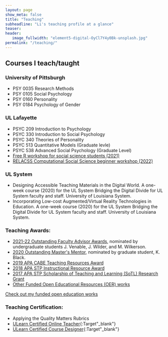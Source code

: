 ```yaml
---
layout: page
show_meta: false
title: "Teaching"
subheadline: "Li's teaching profile at a glance"
teaser: 
header:
   image_fullwidth: "element5-digital-OyCl7Y4y0Bk-unsplash.jpg"
permalink: "/teaching/"
---
```



## Courses I teach/taught
### University of Pittsburgh
* PSY 0035 Research Methods
* PSY 0105 Social Psychology
* PSY 0160 Personality
* PSY 0184 Psychology of Gender

### UL Lafayette
* PSYC 209 Introduction to Psychology
* PSYC 330 Introduction to Social Psychology
* PSYC 340 Theories of Personality 
* PSYC 513 Quantitative Models (Graduate levle)
* PSYC 538 Advanced Social Psychology (Graduate Level)
* [Free R workshop for social science students (2021)](https://manyu26.github.io/daisolab/teaching/rsummer)
* [RELACSS Computational Social Science beginner workshop (2022)](https://manyu26.github.io/daisolab/teaching/RELACSS2022)


### UL System
* Designing Accessible Teaching Materials in the Digital World. A one-week course (2020) for the UL System Bridging the Digital Divide for UL System faculty and staff. University of Louisiana System. 
* Incorporating Low-cost Augmented/Virtual Reality Technologies in Education. A one-week course (2020) for the UL System Bridging the Digital Divide for UL System faculty and staff. University of Louisiana System.


### Teaching Awards:

* <a href="https://studentsuccess.louisiana.edu/about-us/advising/advisor-awards" target="_blank">2021-22 Outstanding Faculty Advisor Awards</a>, nominated by undergraduate students J. Venable, J. Wilder, and M. Wilkerson.
* <a href="https://gradschool.louisiana.edu/blog/meet-outstanding-masters-mentor-dr-manyu-li" target="_blank">2020 Outstanding Master's Mentor</a>, nominated by graduate student, K. Black.
* <a href="https://www.apa.org/about/awards/ptcc-teaching-resources?tab=4" target="_blank">2019 APA CABE Teaching Resources Award</a> 
* <a href="https://teachpsych.org/page-1610199" target="_blank">2018 APA STP Instructional Resource Award</a> 
* <a href="https://teachpsych.org/SoTLGrant" target="_blank">2017 APA STP Scholarship of Teaching and Learning (SoTL) Research Grant</a> 
* <a href="https://manyu26.github.io/daisolab/teaching/oer" target="_blank">Other Funded Open Educational Resources (OER) works</a> 


<a class="radius button small" href="">Check out my funded open education works</a>

### Teaching Certification:

* Applying the Quality Matters Rubrics <div data-iframe-width="50" data-iframe-height="90" data-share-badge-id="29ee7336-f9ee-426b-b308-48ced9459529" data-share-badge-host="https://www.credly.com"></div><script type="text/javascript" async src="//cdn.credly.com/assets/utilities/embed.js"></script>
* [ULearn Certified Online Teacher](https://distancelearning.louisiana.edu/node/35){:Target"_blank"}
* [ULearn Certified Course Designer](https://distancelearning.louisiana.edu/node/36){:Target"_blank"}

